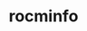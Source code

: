 ---
title: "rocminfo"
layout: cache
categories: [package, develop]
meta: {"versions": ["5.4.3", "5.5.1"], "compilers": ["gcc@=11.1.0", "gcc@=11.3.0", "gcc@=11.4.0"], "oss": ["ubuntu20.04", "ubuntu22.04"], "platforms": ["linux"], "targets": ["x86_64_v3"], "stacks": ["e4s", "gpu-tests", "ml-linux-x86_64-rocm", "root"], "num_specs": 31, "num_specs_by_stack": {"root": 31, "e4s": 15, "gpu-tests": 5, "ml-linux-x86_64-rocm": 16}}
spec_details: [{"hash": "zosjw5uwopmpg7625prz5h2prn6kt2ui", "compiler": "gcc@=11.1.0", "versions": ["5.5.1"], "os": "ubuntu20.04", "platform": "linux", "target": "x86_64_v3", "variants": ["build_system=cmake", "build_type=Release", "generator=make", "~ipo"], "stacks": ["root", "e4s", "gpu-tests"], "size": "-", "tarball": "https://binaries.spack.io/develop/build_cache/linux-ubuntu20.04-x86_64_v3/gcc-11.1.0/rocminfo-5.5.1/linux-ubuntu20.04-x86_64_v3-gcc-11.1.0-rocminfo-5.5.1-zosjw5uwopmpg7625prz5h2prn6kt2ui.spack"}, {"hash": "rypnemjxyz7upsv5bqygspbfxquztids", "compiler": "gcc@=11.1.0", "versions": ["5.5.1"], "os": "ubuntu20.04", "platform": "linux", "target": "x86_64_v3", "variants": ["build_system=cmake", "build_type=Release", "generator=make", "~ipo"], "stacks": ["root", "e4s", "gpu-tests"], "size": "-", "tarball": "https://binaries.spack.io/develop/build_cache/linux-ubuntu20.04-x86_64_v3/gcc-11.1.0/rocminfo-5.5.1/linux-ubuntu20.04-x86_64_v3-gcc-11.1.0-rocminfo-5.5.1-rypnemjxyz7upsv5bqygspbfxquztids.spack"}, {"hash": "sc62sp4vlzu5iyq76pnndddwoe5mawrs", "compiler": "gcc@=11.1.0", "versions": ["5.5.1"], "os": "ubuntu20.04", "platform": "linux", "target": "x86_64_v3", "variants": ["build_system=cmake", "build_type=Release", "generator=make", "~ipo"], "stacks": ["root", "e4s", "gpu-tests"], "size": "-", "tarball": "https://binaries.spack.io/develop/build_cache/linux-ubuntu20.04-x86_64_v3/gcc-11.1.0/rocminfo-5.5.1/linux-ubuntu20.04-x86_64_v3-gcc-11.1.0-rocminfo-5.5.1-sc62sp4vlzu5iyq76pnndddwoe5mawrs.spack"}, {"hash": "idm6aqalro533fhnrs3wa7mkdu5i2uqo", "compiler": "gcc@=11.1.0", "versions": ["5.5.1"], "os": "ubuntu20.04", "platform": "linux", "target": "x86_64_v3", "variants": ["build_system=cmake", "build_type=Release", "generator=make", "~ipo"], "stacks": ["root", "e4s", "gpu-tests"], "size": "-", "tarball": "https://binaries.spack.io/develop/build_cache/linux-ubuntu20.04-x86_64_v3/gcc-11.1.0/rocminfo-5.5.1/linux-ubuntu20.04-x86_64_v3-gcc-11.1.0-rocminfo-5.5.1-idm6aqalro533fhnrs3wa7mkdu5i2uqo.spack"}, {"hash": "nbzbmihmrivxkzo4f7ysevjv52bghquu", "compiler": "gcc@=11.1.0", "versions": ["5.5.1"], "os": "ubuntu20.04", "platform": "linux", "target": "x86_64_v3", "variants": ["build_system=cmake", "build_type=Release", "generator=make", "~ipo"], "stacks": ["root", "e4s", "gpu-tests"], "size": "-", "tarball": "https://binaries.spack.io/develop/build_cache/linux-ubuntu20.04-x86_64_v3/gcc-11.1.0/rocminfo-5.5.1/linux-ubuntu20.04-x86_64_v3-gcc-11.1.0-rocminfo-5.5.1-nbzbmihmrivxkzo4f7ysevjv52bghquu.spack"}, {"hash": "y6pwvrwq3xtcicayliiomadkc5j6anzd", "compiler": "gcc@=11.1.0", "versions": ["5.5.1"], "os": "ubuntu20.04", "platform": "linux", "target": "x86_64_v3", "variants": ["build_system=cmake", "build_type=Release", "generator=make", "~ipo"], "stacks": ["root", "e4s"], "size": "-", "tarball": "https://binaries.spack.io/develop/build_cache/linux-ubuntu20.04-x86_64_v3/gcc-11.1.0/rocminfo-5.5.1/linux-ubuntu20.04-x86_64_v3-gcc-11.1.0-rocminfo-5.5.1-y6pwvrwq3xtcicayliiomadkc5j6anzd.spack"}, {"hash": "tduj6fc7encrgqqgihovishcrslqr6hw", "compiler": "gcc@=11.1.0", "versions": ["5.5.1"], "os": "ubuntu20.04", "platform": "linux", "target": "x86_64_v3", "variants": ["build_system=cmake", "build_type=Release", "generator=make", "~ipo"], "stacks": ["root", "e4s"], "size": "-", "tarball": "https://binaries.spack.io/develop/build_cache/linux-ubuntu20.04-x86_64_v3/gcc-11.1.0/rocminfo-5.5.1/linux-ubuntu20.04-x86_64_v3-gcc-11.1.0-rocminfo-5.5.1-tduj6fc7encrgqqgihovishcrslqr6hw.spack"}, {"hash": "65tjvop2it4pcjszdmrw77y4juslpptw", "compiler": "gcc@=11.1.0", "versions": ["5.5.1"], "os": "ubuntu20.04", "platform": "linux", "target": "x86_64_v3", "variants": ["build_system=cmake", "build_type=Release", "generator=make", "~ipo"], "stacks": ["root", "e4s"], "size": "-", "tarball": "https://binaries.spack.io/develop/build_cache/linux-ubuntu20.04-x86_64_v3/gcc-11.1.0/rocminfo-5.5.1/linux-ubuntu20.04-x86_64_v3-gcc-11.1.0-rocminfo-5.5.1-65tjvop2it4pcjszdmrw77y4juslpptw.spack"}, {"hash": "xhhz6qilcbkf7lddawpim477yc6kpl7g", "compiler": "gcc@=11.1.0", "versions": ["5.5.1"], "os": "ubuntu20.04", "platform": "linux", "target": "x86_64_v3", "variants": ["build_system=cmake", "build_type=Release", "generator=make", "~ipo"], "stacks": ["root", "e4s"], "size": "-", "tarball": "https://binaries.spack.io/develop/build_cache/linux-ubuntu20.04-x86_64_v3/gcc-11.1.0/rocminfo-5.5.1/linux-ubuntu20.04-x86_64_v3-gcc-11.1.0-rocminfo-5.5.1-xhhz6qilcbkf7lddawpim477yc6kpl7g.spack"}, {"hash": "syvuwjduvcljzoolu7v4srqykpfsgnby", "compiler": "gcc@=11.1.0", "versions": ["5.5.1"], "os": "ubuntu20.04", "platform": "linux", "target": "x86_64_v3", "variants": ["build_system=cmake", "build_type=Release", "generator=make", "~ipo"], "stacks": ["root", "e4s"], "size": "-", "tarball": "https://binaries.spack.io/develop/build_cache/linux-ubuntu20.04-x86_64_v3/gcc-11.1.0/rocminfo-5.5.1/linux-ubuntu20.04-x86_64_v3-gcc-11.1.0-rocminfo-5.5.1-syvuwjduvcljzoolu7v4srqykpfsgnby.spack"}, {"hash": "22uksd3q5vxbnmv63lpdpyewutqescin", "compiler": "gcc@=11.1.0", "versions": ["5.4.3"], "os": "ubuntu20.04", "platform": "linux", "target": "x86_64_v3", "variants": ["build_system=cmake", "build_type=Release", "generator=make", "~ipo"], "stacks": ["root", "e4s"], "size": "-", "tarball": "https://binaries.spack.io/develop/build_cache/linux-ubuntu20.04-x86_64_v3/gcc-11.1.0/rocminfo-5.4.3/linux-ubuntu20.04-x86_64_v3-gcc-11.1.0-rocminfo-5.4.3-22uksd3q5vxbnmv63lpdpyewutqescin.spack"}, {"hash": "rb7cdqprlmvnuhxsmn3oursag7oxqtrg", "compiler": "gcc@=11.1.0", "versions": ["5.4.3"], "os": "ubuntu20.04", "platform": "linux", "target": "x86_64_v3", "variants": ["build_system=cmake", "build_type=Release", "generator=make", "~ipo"], "stacks": ["root", "e4s"], "size": "-", "tarball": "https://binaries.spack.io/develop/build_cache/linux-ubuntu20.04-x86_64_v3/gcc-11.1.0/rocminfo-5.4.3/linux-ubuntu20.04-x86_64_v3-gcc-11.1.0-rocminfo-5.4.3-rb7cdqprlmvnuhxsmn3oursag7oxqtrg.spack"}, {"hash": "jzb2tbgfokolgiir2sfl2vqq2k4ryqbm", "compiler": "gcc@=11.1.0", "versions": ["5.4.3"], "os": "ubuntu20.04", "platform": "linux", "target": "x86_64_v3", "variants": ["build_system=cmake", "build_type=Release", "generator=make", "~ipo"], "stacks": ["root", "e4s"], "size": "-", "tarball": "https://binaries.spack.io/develop/build_cache/linux-ubuntu20.04-x86_64_v3/gcc-11.1.0/rocminfo-5.4.3/linux-ubuntu20.04-x86_64_v3-gcc-11.1.0-rocminfo-5.4.3-jzb2tbgfokolgiir2sfl2vqq2k4ryqbm.spack"}, {"hash": "eur5wqmd6fkvpscr3vrp4vxpkoscmdr3", "compiler": "gcc@=11.1.0", "versions": ["5.4.3"], "os": "ubuntu20.04", "platform": "linux", "target": "x86_64_v3", "variants": ["build_system=cmake", "build_type=Release", "generator=make", "~ipo"], "stacks": ["root", "e4s"], "size": "-", "tarball": "https://binaries.spack.io/develop/build_cache/linux-ubuntu20.04-x86_64_v3/gcc-11.1.0/rocminfo-5.4.3/linux-ubuntu20.04-x86_64_v3-gcc-11.1.0-rocminfo-5.4.3-eur5wqmd6fkvpscr3vrp4vxpkoscmdr3.spack"}, {"hash": "fhz43enbrucnaphaw4j3ukz5b6cveac7", "compiler": "gcc@=11.1.0", "versions": ["5.4.3"], "os": "ubuntu20.04", "platform": "linux", "target": "x86_64_v3", "variants": ["build_system=cmake", "build_type=Release", "generator=make", "~ipo"], "stacks": ["root", "e4s"], "size": "-", "tarball": "https://binaries.spack.io/develop/build_cache/linux-ubuntu20.04-x86_64_v3/gcc-11.1.0/rocminfo-5.4.3/linux-ubuntu20.04-x86_64_v3-gcc-11.1.0-rocminfo-5.4.3-fhz43enbrucnaphaw4j3ukz5b6cveac7.spack"}, {"hash": "7rkgxalhdojdrzrlbz6iomjpawqvotji", "compiler": "gcc@=11.3.0", "versions": ["5.5.1"], "os": "ubuntu22.04", "platform": "linux", "target": "x86_64_v3", "variants": ["build_system=cmake", "build_type=Release", "generator=make", "~ipo"], "stacks": ["root", "ml-linux-x86_64-rocm"], "size": "-", "tarball": "https://binaries.spack.io/develop/build_cache/linux-ubuntu22.04-x86_64_v3/gcc-11.3.0/rocminfo-5.5.1/linux-ubuntu22.04-x86_64_v3-gcc-11.3.0-rocminfo-5.5.1-7rkgxalhdojdrzrlbz6iomjpawqvotji.spack"}, {"hash": "gtyygie53j4o4e5cedje2s3f7bsyshni", "compiler": "gcc@=11.3.0", "versions": ["5.5.1"], "os": "ubuntu22.04", "platform": "linux", "target": "x86_64_v3", "variants": ["build_system=cmake", "build_type=Release", "generator=make", "~ipo"], "stacks": ["root", "ml-linux-x86_64-rocm"], "size": "-", "tarball": "https://binaries.spack.io/develop/build_cache/linux-ubuntu22.04-x86_64_v3/gcc-11.3.0/rocminfo-5.5.1/linux-ubuntu22.04-x86_64_v3-gcc-11.3.0-rocminfo-5.5.1-gtyygie53j4o4e5cedje2s3f7bsyshni.spack"}, {"hash": "6fttfhvt464u52vakin37cg6tiemgfwe", "compiler": "gcc@=11.3.0", "versions": ["5.5.1"], "os": "ubuntu22.04", "platform": "linux", "target": "x86_64_v3", "variants": ["build_system=cmake", "build_type=Release", "generator=make", "~ipo"], "stacks": ["root", "ml-linux-x86_64-rocm"], "size": "-", "tarball": "https://binaries.spack.io/develop/build_cache/linux-ubuntu22.04-x86_64_v3/gcc-11.3.0/rocminfo-5.5.1/linux-ubuntu22.04-x86_64_v3-gcc-11.3.0-rocminfo-5.5.1-6fttfhvt464u52vakin37cg6tiemgfwe.spack"}, {"hash": "7luf5b3svegl5dtnvqekucapx7jtlqne", "compiler": "gcc@=11.3.0", "versions": ["5.5.1"], "os": "ubuntu22.04", "platform": "linux", "target": "x86_64_v3", "variants": ["build_system=cmake", "build_type=Release", "generator=make", "~ipo"], "stacks": ["root", "ml-linux-x86_64-rocm"], "size": "-", "tarball": "https://binaries.spack.io/develop/build_cache/linux-ubuntu22.04-x86_64_v3/gcc-11.3.0/rocminfo-5.5.1/linux-ubuntu22.04-x86_64_v3-gcc-11.3.0-rocminfo-5.5.1-7luf5b3svegl5dtnvqekucapx7jtlqne.spack"}, {"hash": "ertlhvrbxlrpeffiljvno3odtvvn5yc4", "compiler": "gcc@=11.3.0", "versions": ["5.5.1"], "os": "ubuntu22.04", "platform": "linux", "target": "x86_64_v3", "variants": ["build_system=cmake", "build_type=Release", "generator=make", "~ipo"], "stacks": ["root", "ml-linux-x86_64-rocm"], "size": "-", "tarball": "https://binaries.spack.io/develop/build_cache/linux-ubuntu22.04-x86_64_v3/gcc-11.3.0/rocminfo-5.5.1/linux-ubuntu22.04-x86_64_v3-gcc-11.3.0-rocminfo-5.5.1-ertlhvrbxlrpeffiljvno3odtvvn5yc4.spack"}, {"hash": "6v26famjjtkgfsx47wbjswuo6ueqs2zb", "compiler": "gcc@=11.3.0", "versions": ["5.5.1"], "os": "ubuntu22.04", "platform": "linux", "target": "x86_64_v3", "variants": ["build_system=cmake", "build_type=Release", "generator=make", "~ipo"], "stacks": ["root", "ml-linux-x86_64-rocm"], "size": "-", "tarball": "https://binaries.spack.io/develop/build_cache/linux-ubuntu22.04-x86_64_v3/gcc-11.3.0/rocminfo-5.5.1/linux-ubuntu22.04-x86_64_v3-gcc-11.3.0-rocminfo-5.5.1-6v26famjjtkgfsx47wbjswuo6ueqs2zb.spack"}, {"hash": "5hctcbubmkxbcqxzy2o3ngn2nhila5ao", "compiler": "gcc@=11.3.0", "versions": ["5.5.1"], "os": "ubuntu22.04", "platform": "linux", "target": "x86_64_v3", "variants": ["build_system=cmake", "build_type=Release", "generator=make", "~ipo"], "stacks": ["root", "ml-linux-x86_64-rocm"], "size": "-", "tarball": "https://binaries.spack.io/develop/build_cache/linux-ubuntu22.04-x86_64_v3/gcc-11.3.0/rocminfo-5.5.1/linux-ubuntu22.04-x86_64_v3-gcc-11.3.0-rocminfo-5.5.1-5hctcbubmkxbcqxzy2o3ngn2nhila5ao.spack"}, {"hash": "o3ytquh4cipqtbgplocfacgs4k6pwpyy", "compiler": "gcc@=11.3.0", "versions": ["5.5.1"], "os": "ubuntu22.04", "platform": "linux", "target": "x86_64_v3", "variants": ["build_system=cmake", "build_type=Release", "generator=make", "~ipo"], "stacks": ["root", "ml-linux-x86_64-rocm"], "size": "-", "tarball": "https://binaries.spack.io/develop/build_cache/linux-ubuntu22.04-x86_64_v3/gcc-11.3.0/rocminfo-5.5.1/linux-ubuntu22.04-x86_64_v3-gcc-11.3.0-rocminfo-5.5.1-o3ytquh4cipqtbgplocfacgs4k6pwpyy.spack"}, {"hash": "ydplfhj3ooycibyn6l23bkmd67kzn3sx", "compiler": "gcc@=11.3.0", "versions": ["5.5.1"], "os": "ubuntu22.04", "platform": "linux", "target": "x86_64_v3", "variants": ["build_system=cmake", "build_type=Release", "generator=make", "~ipo"], "stacks": ["root", "ml-linux-x86_64-rocm"], "size": "-", "tarball": "https://binaries.spack.io/develop/build_cache/linux-ubuntu22.04-x86_64_v3/gcc-11.3.0/rocminfo-5.5.1/linux-ubuntu22.04-x86_64_v3-gcc-11.3.0-rocminfo-5.5.1-ydplfhj3ooycibyn6l23bkmd67kzn3sx.spack"}, {"hash": "pnjhd6su6z4n7cbahv3cjqnhefqzl7mn", "compiler": "gcc@=11.3.0", "versions": ["5.5.1"], "os": "ubuntu22.04", "platform": "linux", "target": "x86_64_v3", "variants": ["build_system=cmake", "build_type=Release", "generator=make", "~ipo"], "stacks": ["root", "ml-linux-x86_64-rocm"], "size": "-", "tarball": "https://binaries.spack.io/develop/build_cache/linux-ubuntu22.04-x86_64_v3/gcc-11.3.0/rocminfo-5.5.1/linux-ubuntu22.04-x86_64_v3-gcc-11.3.0-rocminfo-5.5.1-pnjhd6su6z4n7cbahv3cjqnhefqzl7mn.spack"}, {"hash": "ivhjz67nq3sjsius4oetroj43lcyo7ha", "compiler": "gcc@=11.3.0", "versions": ["5.5.1"], "os": "ubuntu22.04", "platform": "linux", "target": "x86_64_v3", "variants": ["build_system=cmake", "build_type=Release", "generator=make", "~ipo"], "stacks": ["root", "ml-linux-x86_64-rocm"], "size": "-", "tarball": "https://binaries.spack.io/develop/build_cache/linux-ubuntu22.04-x86_64_v3/gcc-11.3.0/rocminfo-5.5.1/linux-ubuntu22.04-x86_64_v3-gcc-11.3.0-rocminfo-5.5.1-ivhjz67nq3sjsius4oetroj43lcyo7ha.spack"}, {"hash": "ibs5hgja6yo3svasy5jaejcibjbntnzc", "compiler": "gcc@=11.3.0", "versions": ["5.5.1"], "os": "ubuntu22.04", "platform": "linux", "target": "x86_64_v3", "variants": ["build_system=cmake", "build_type=Release", "generator=make", "~ipo"], "stacks": ["root", "ml-linux-x86_64-rocm"], "size": "-", "tarball": "https://binaries.spack.io/develop/build_cache/linux-ubuntu22.04-x86_64_v3/gcc-11.3.0/rocminfo-5.5.1/linux-ubuntu22.04-x86_64_v3-gcc-11.3.0-rocminfo-5.5.1-ibs5hgja6yo3svasy5jaejcibjbntnzc.spack"}, {"hash": "li5gmildudjfrueuf5xmpuhptv6brww6", "compiler": "gcc@=11.3.0", "versions": ["5.5.1"], "os": "ubuntu22.04", "platform": "linux", "target": "x86_64_v3", "variants": ["build_system=cmake", "build_type=Release", "generator=make", "~ipo"], "stacks": ["root", "ml-linux-x86_64-rocm"], "size": "-", "tarball": "https://binaries.spack.io/develop/build_cache/linux-ubuntu22.04-x86_64_v3/gcc-11.3.0/rocminfo-5.5.1/linux-ubuntu22.04-x86_64_v3-gcc-11.3.0-rocminfo-5.5.1-li5gmildudjfrueuf5xmpuhptv6brww6.spack"}, {"hash": "cmphy5pw4snpxlbqbmqtruumqgyhz5ue", "compiler": "gcc@=11.3.0", "versions": ["5.5.1"], "os": "ubuntu22.04", "platform": "linux", "target": "x86_64_v3", "variants": ["build_system=cmake", "build_type=Release", "generator=make", "~ipo"], "stacks": ["root", "ml-linux-x86_64-rocm"], "size": "-", "tarball": "https://binaries.spack.io/develop/build_cache/linux-ubuntu22.04-x86_64_v3/gcc-11.3.0/rocminfo-5.5.1/linux-ubuntu22.04-x86_64_v3-gcc-11.3.0-rocminfo-5.5.1-cmphy5pw4snpxlbqbmqtruumqgyhz5ue.spack"}, {"hash": "hadgepli4on6ugfnjk6tmguoygvmr7s5", "compiler": "gcc@=11.3.0", "versions": ["5.5.1"], "os": "ubuntu22.04", "platform": "linux", "target": "x86_64_v3", "variants": ["build_system=cmake", "build_type=Release", "generator=make", "~ipo"], "stacks": ["root", "ml-linux-x86_64-rocm"], "size": "-", "tarball": "https://binaries.spack.io/develop/build_cache/linux-ubuntu22.04-x86_64_v3/gcc-11.3.0/rocminfo-5.5.1/linux-ubuntu22.04-x86_64_v3-gcc-11.3.0-rocminfo-5.5.1-hadgepli4on6ugfnjk6tmguoygvmr7s5.spack"}, {"hash": "ajmoy4mwfhgqqv5zgsogfzbdqmt6njgw", "compiler": "gcc@=11.4.0", "versions": ["5.5.1"], "os": "ubuntu22.04", "platform": "linux", "target": "x86_64_v3", "variants": ["build_system=cmake", "build_type=Release", "generator=make", "~ipo"], "stacks": ["root", "ml-linux-x86_64-rocm"], "size": "-", "tarball": "https://binaries.spack.io/develop/build_cache/linux-ubuntu22.04-x86_64_v3/gcc-11.4.0/rocminfo-5.5.1/linux-ubuntu22.04-x86_64_v3-gcc-11.4.0-rocminfo-5.5.1-ajmoy4mwfhgqqv5zgsogfzbdqmt6njgw.spack"}]
---
